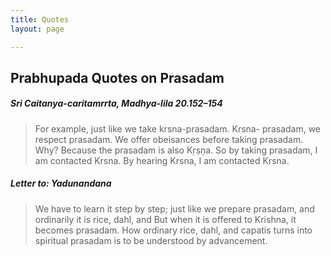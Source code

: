 ```yaml
---
title: Quotes
layout: page

---
```

## Prabhupada Quotes on Prasadam

##### Sri Caitanya-caritamrrta, Madhya-lila 20.152–154

> For example, just like we take krsna-prasadam. Krsna- prasadam, we respect prasadam. We offer obeisances before taking prasadam. Why? Because the prasadam is also Kṛṣṇa. So by taking prasadam, I am contacted Krsna. By hearing Krsna, I am contacted Krsna.

##### Letter to: Yadunandana

> We have to learn it step by step; just like we prepare prasadam, and ordinarily it is rice, dahl, and But when it is offered to Krishna, it becomes prasadam. How ordinary rice, dahl, and capatis turns into spiritual prasadam is to be understood by advancement.